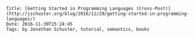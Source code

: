     Title: [Getting Started in Programming Languages (Cross-Post)](http://jschuster.org/blog/2016/11/29/getting-started-in-programming-languages/)
    Date: 2016-11-30T15:24:45
    Tags: by Jonathan Schuster, tutorial, semantics, books
